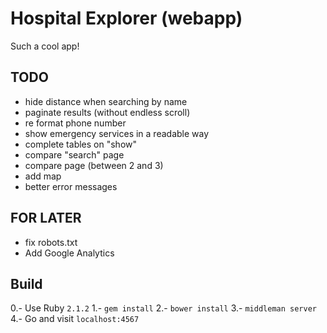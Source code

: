 # Hospital Explorer (webapp)

Such a cool app!

## TODO

* hide distance when searching by name
* paginate results (without endless scroll)
* re format phone number
* show emergency services in a readable way
* complete tables on "show"
* compare "search" page
* compare page (between 2 and 3)
* add map
* better error messages


## FOR LATER

* fix robots.txt
* Add Google Analytics

## Build

0.- Use Ruby `2.1.2`
1.- `gem install`
2.- `bower install`
3.- `middleman server`
4.- Go and visit `localhost:4567`